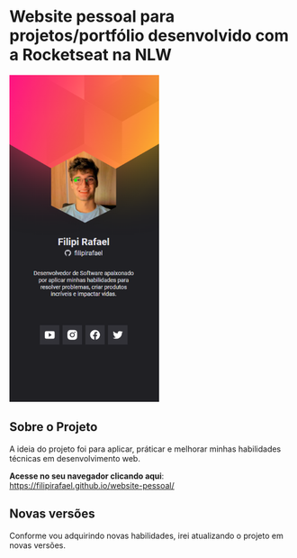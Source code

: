 
# Website pessoal para projetos/portfólio desenvolvido com a Rocketseat na NLW
<div style="display: inline-block">
    <img height="580rem" src="./img/screenshot.png" alt="Aplicação">
</div>

## Sobre o Projeto
A ideia do projeto foi para aplicar, práticar e melhorar minhas habilidades técnicas em desenvolvimento web. 

**Acesse no seu navegador clicando aqui**: https://filipirafael.github.io/website-pessoal/

## Novas versões
Conforme vou adquirindo novas habilidades, irei atualizando o projeto em novas versões. 